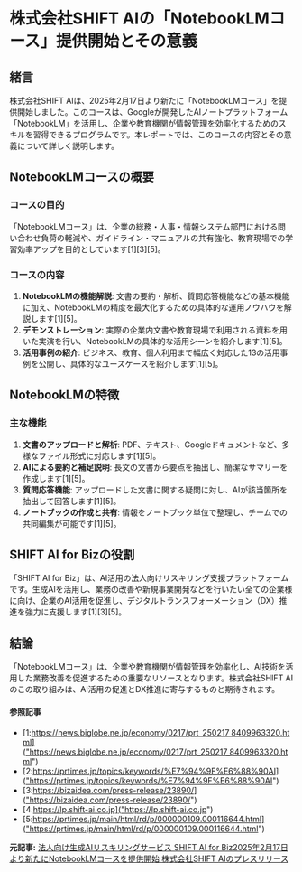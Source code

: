# 株式会社SHIFT AIの「NotebookLMコース」提供開始とその意義

## 緒言

株式会社SHIFT AIは、2025年2月17日より新たに「NotebookLMコース」を提供開始しました。このコースは、Googleが開発したAIノートプラットフォーム「NotebookLM」を活用し、企業や教育機関が情報管理を効率化するためのスキルを習得できるプログラムです。本レポートでは、このコースの内容とその意義について詳しく説明します。

## NotebookLMコースの概要

### コースの目的

「NotebookLMコース」は、企業の総務・人事・情報システム部門における問い合わせ負荷の軽減や、ガイドライン・マニュアルの共有強化、教育現場での学習効率アップを目的としています[1][3][5]。

### コースの内容

1. **NotebookLMの機能解説**: 文書の要約・解析、質問応答機能などの基本機能に加え、NotebookLMの精度を最大化するための具体的な運用ノウハウを解説します[1][5]。
2. **デモンストレーション**: 実際の企業内文書や教育現場で利用される資料を用いた実演を行い、NotebookLMの具体的な活用シーンを紹介します[1][5]。
3. **活用事例の紹介**: ビジネス、教育、個人利用まで幅広く対応した13の活用事例を公開し、具体的なユースケースを紹介します[1][5]。

## NotebookLMの特徴

### 主な機能

1. **文書のアップロードと解析**: PDF、テキスト、Googleドキュメントなど、多様なファイル形式に対応します[1][5]。
2. **AIによる要約と補足説明**: 長文の文書から要点を抽出し、簡潔なサマリーを作成します[1][5]。
3. **質問応答機能**: アップロードした文書に関する疑問に対し、AIが該当箇所を抽出して回答します[1][5]。
4. **ノートブックの作成と共有**: 情報をノートブック単位で整理し、チームでの共同編集が可能です[1][5]。

## SHIFT AI for Bizの役割

「SHIFT AI for Biz」は、AI活用の法人向けリスキリング支援プラットフォームです。生成AIを活用し、業務の改善や新規事業開発などを行いたい全ての企業様に向け、企業のAI活用を促進し、デジタルトランスフォーメーション（DX）推進を強力に支援します[1][3][5]。

## 結論

「NotebookLMコース」は、企業や教育機関が情報管理を効率化し、AI技術を活用した業務改善を促進するための重要なリソースとなります。株式会社SHIFT AIのこの取り組みは、AI活用の促進とDX推進に寄与するものと期待されます。

#### 参照記事
- [1:https://news.biglobe.ne.jp/economy/0217/prt_250217_8409963320.html]("https://news.biglobe.ne.jp/economy/0217/prt_250217_8409963320.html")
- [2:https://prtimes.jp/topics/keywords/%E7%94%9F%E6%88%90AI]("https://prtimes.jp/topics/keywords/%E7%94%9F%E6%88%90AI")
- [3:https://bizaidea.com/press-release/23890/]("https://bizaidea.com/press-release/23890/")
- [4:https://lp.shift-ai.co.jp]("https://lp.shift-ai.co.jp")
- [5:https://prtimes.jp/main/html/rd/p/000000109.000116644.html]("https://prtimes.jp/main/html/rd/p/000000109.000116644.html")


**元記事:** [法人向け生成AIリスキリングサービス SHIFT AI for Biz2025年2月17日より新たにNotebookLMコースを提供開始 株式会社SHIFT AIのプレスリリース](https://prtimes.jp/main/html/rd/p/000000109.000116644.html)